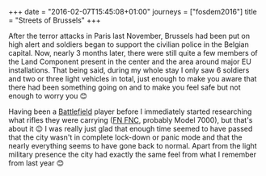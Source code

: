 +++
date = "2016-02-07T15:45:08+01:00"
journeys = ["fosdem2016"]
title = "Streets of Brussels"
+++

After the terror attacks in Paris last November, Brussels had been put on high
alert and soldiers began to support the civilian police in the Belgian
capital. Now, nearly 3 months later, there were still quite a few members of the
Land Component present in the center and the area around major EU
installations. That being said, during my whole stay I only saw 6 soldiers and
two or three light vehicles in total, just enough to make you aware that there
had been something going on and to make you feel safe but not enough to worry
you 😊

Having been a [Battlefield][] player before I immediately started researching
what rifles they were carrying ([FN FNC][], probably Model 7000), but that's
about it 😉 I was really just glad that enough time seemed to have passed that
the city wasn't in complete lock-down or panic mode and that the nearly
everything seems to have gone back to normal. Apart from the light military
presence the city had exactly the same feel from what I remember from last year
😊

[fn fnc]: https://en.wikipedia.org/wiki/FN_FNC
[battlefield]: https://en.wikipedia.org/wiki/Battlefield_(series)
